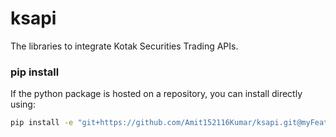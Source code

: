 # ksapi
The libraries to integrate Kotak Securities Trading APIs.

### pip install

If the python package is hosted on a repository, you can install directly using:

```sh
pip install -e "git+https://github.com/Amit152116Kumar/ksapi.git@myFeature#egg=ks_api_client&subdirectory=./python"
```
